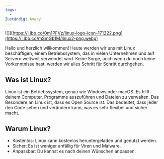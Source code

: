 ```yaml
---
tags:
  - 
Zuständig: Avery
---
```



![]([https://i.ibb.co/0m1PFVz/linux-logo-icon-171222.png](https://i.ibb.co/mSmGb1M/linux2-png.webp) 

Hallo und herzlich willkommen! Heute werden wir uns mit Linux beschäftigen, einem Betriebssystem, das in vielen Unternehmen und auf Servern weltweit verwendet wird. Keine Sorge, auch wenn du noch keine Vorkenntnisse hast, werden wir alles Schritt für Schritt durchgehen.

## Was ist Linux?
Linux ist ein Betriebssystem, genau wie Windows oder macOS. Es hilft deinem Computer, Programme auszuführen und Dateien zu verwalten. Das Besondere an Linux ist, dass es Open Source ist. Das bedeutet, dass jeder den Code sehen und verändern kann, was es sehr flexibel und sicher macht.

## Warum Linux?
- Kostenlos: Linux kann kostenlos heruntergeladen und genutzt werden.
- Sicher: Es ist weniger anfällig für Viren und Malware.
- Anpassbar: Du kannst es nach deinen Wünschen anpassen.
